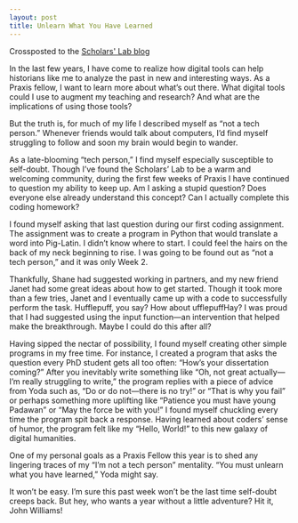 ```yaml
---
layout: post
title: Unlearn What You Have Learned
---
```


Crossposted to the [Scholars' Lab blog](https://scholarslab.lib.virginia.edu/blog/unlearn-what-you-have-learned/)

In the last few years, I have come to realize how digital tools can help historians like me to analyze the past in new and interesting ways. As a Praxis fellow, I want to learn more about what’s out there. What digital tools could I use to augment my teaching and research? And what are the implications of using those tools? 

But the truth is, for much of my life I described myself as “not a tech person.” Whenever friends would talk about computers, I’d find myself struggling to follow and soon my brain would begin to wander.

As a late-blooming “tech person,” I find myself especially susceptible to self-doubt. Though I’ve found the Scholars’ Lab to be a warm and welcoming community, during the first few weeks of Praxis I have continued to question my ability to keep up. Am I asking a stupid question? Does everyone else already understand this concept? Can I actually complete this coding homework?

I found myself asking that last question during our first coding assignment. The assignment was to create a program in Python that would translate a word into Pig-Latin. I didn’t know where to start. I could feel the hairs on the back of my neck beginning to rise. I was going to be found out as “not a tech person,” and it was only Week 2.

Thankfully, Shane had suggested working in partners, and my new friend Janet had some great ideas about how to get started. Though it took more than a few tries, Janet and I eventually came up with a code to successfully perform the task. Hufflepuff, you say? How about ufflepuffHay? I was proud that I had suggested using the input function—an intervention that helped make the breakthrough. Maybe I could do this after all?

Having sipped the nectar of possibility, I found myself creating other simple programs in my free time. For instance, I created a program that asks the question every PhD student gets all too often: “How’s your dissertation coming?” After you inevitably write something like “Oh, not great actually—I’m really struggling to write,” the program replies with a piece of advice from Yoda such as, “Do or do not—there is no try!” or “That is why you fail” or perhaps something more uplifting like “Patience you must have young Padawan” or “May the force be with you!” I found myself chuckling every time the program spit back a response. Having learned about coders’ sense of humor, the program felt like my “Hello, World!” to this new galaxy of digital humanities.

One of my personal goals as a Praxis Fellow this year is to shed any lingering traces of my “I’m not a tech person” mentality. “You must unlearn what you have learned,” Yoda might say.

It won’t be easy. I’m sure this past week won’t be the last time self-doubt creeps back. But hey, who wants a year without a little adventure? Hit it, John Williams!
